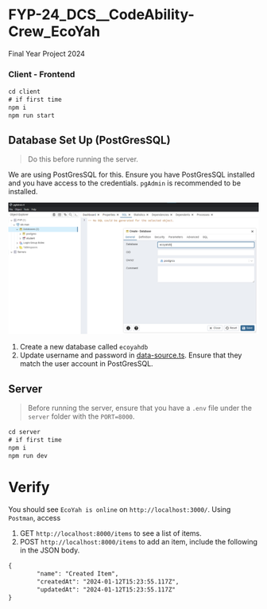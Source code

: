 # FYP-24_DCS__CodeAbility-Crew_EcoYah
Final Year Project 2024

### Client - Frontend
``` 
cd client
# if first time
npm i
npm run start
```

## Database Set Up (PostGresSQL)
> Do this before running the server.

We are using PostGresSQL for this. Ensure you have PostGresSQL installed and you have access to the credentials. `pgAdmin` is recommended to be installed. 

![pgAdmin](screenshots/pgAdmin4.png)
1. Create a new database called `ecoyahdb`
2. Update username and password in [data-source.ts](server/src/config/data-source.ts). Ensure that they match the user account in PostGresSQL.

## Server

> Before running the server, ensure that you have a `.env` file under the `server` folder with the `PORT=8000`. 
```
cd server
# if first time
npm i 
npm run dev
```

# Verify 
You should see `EcoYah is online` on `http://localhost:3000/`. 
Using `Postman`, access 
1. GET `http://localhost:8000/items` to see a list of items.
2. POST `http://localhost:8000/items` to add an item, include the following in the JSON body.
```
{
        "name": "Created Item",
        "createdAt": "2024-01-12T15:23:55.117Z",
        "updatedAt": "2024-01-12T15:23:55.117Z"
}
```